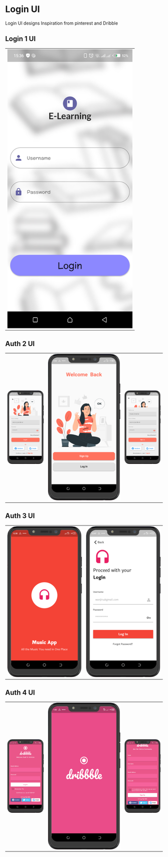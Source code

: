 # Login UI

Login UI designs Inspiration from pinterest and Dribble

## Login 1 UI

<div style="text-align: center">
<table>
<tr>
<td style="text-align: center">
    <img src="screenshots/login.png" width="400"/>
</td>
</tr>
</table>
</div>

## Auth 2 UI

<div style="text-align: center">
<table>
<tr>
<td style="text-align: center">
<img src="screenshots/signin_page.png" width="200"/>
</td>
<td style="text-align: center">
    <img src="screenshots/splash_page.png" width="400"/>
</td>
  <td style="text-align: center">
<img src="screenshots/signup_page.png" width="200"/>
</td>
</tr>
</table>
</div>

## Auth 3 UI
<div style="text-align: center">
<table>
<tr>
<td style="text-align: center">
    <img src="screenshots/splash3_page.png" width="400"/>
</td>
  <td style="text-align: center">
<img src="screenshots/signin3_page.png" width="400"/>
</td>
</tr>
</table>
</div>



## Auth 4 UI

<div style="text-align: center">
<table>
<tr>
<td style="text-align: center">
<img src="screenshots/login4_page.png" width="200"/>
</td>
<td style="text-align: center">
    <img src="screenshots/spalsh4_page.png" width="400"/>
</td>
  <td style="text-align: center">
<img src="screenshots/signup_page4.png" width="200"/>
</td>
</tr>
</table>
</div>